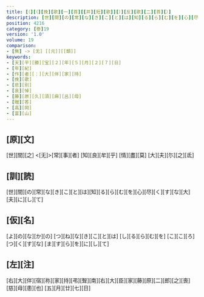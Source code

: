```yaml
---
title: [（][（][挽][歌][一][首][[并][短][歌]][）][反][歌][二][首][）]
description: [世][間][の][常][な][き][こ][と][は][知][る][ら][む][を][心][尽][く][す][な][大][夫][に][し][て]
position: 4216
category: [巻]19
version: '1.0'
volume: 19
comparison:
- [無] -> [无] [[元]][[類]]
keywords:
- [天][平][勝][宝][２][年][５][月][２][７][日]
- [年][紀]
- [作][者][：][大][伴][家][持]
- [挽][歌]
- [悲][別]
- [哀][悼]
- [藤][原][久][須][麻][呂][母]
- [贈][答]
- [高][岡]
- [富][山]
---
```


## [原][文]

[世][間][之] <[无]>[常][事][者] [知][良][牟][乎] [情][盡][莫] [大][夫][尓][之][氐]

## [訓][読]

[世][間][の][常][な][き][こ][と][は][知][る][ら][む][を][心][尽][く][す][な][大][夫][に][し][て]

## [仮][名]

[よ][の][な][か][の] [つ][ね][な][き][こ][と][は] [し][る][ら][む][を] [こ][こ][ろ][つ][く][す][な] [ま][す][ら][を][に][し][て]

## [左][注]

[右][大][伴][宿][祢][家][持][弔][聟][南][右][大][臣][家][藤][原][二][郎][之][喪][慈][母][患][也] [五][月][廿][七][日]
